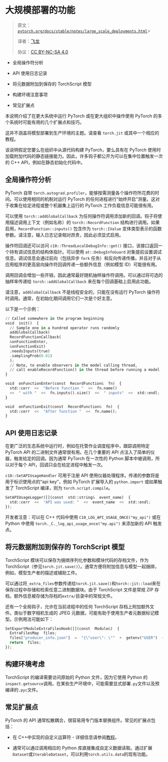 # 大规模部署的功能

> 原文：[`pytorch.org/docs/stable/notes/large_scale_deployments.html`](https://pytorch.org/docs/stable/notes/large_scale_deployments.html)> 
>
> 译者：[飞龙](https://github.com/wizardforcel)
>
> 协议：[CC BY-NC-SA 4.0](http://creativecommons.org/licenses/by-nc-sa/4.0/)


+   全局操作符分析

+   API 使用日志记录

+   将元数据附加到保存的 TorchScript 模型

+   构建环境注意事项

+   常见扩展点

本说明介绍了在更大系统中运行 PyTorch 或在更大组织中操作使用 PyTorch 的多个系统时可能有用的几个扩展点和技巧。

这并不涵盖将模型部署到生产环境的主题。请查看 `torch.jit` 或其中一个相应的教程。

该说明假定您要么在组织中从源代码构建 PyTorch，要么具有在 PyTorch 使用时加载附加代码的静态链接能力。因此，许多钩子都公开为可以在集中位置触发一次的 C++ API，例如在静态初始化代码中。

## 全局操作符分析[](#fleet-wide-operator-profiling "跳转到此标题")

PyTorch 自带 `torch.autograd.profiler`，能够按需测量各个操作符所花费的时间。可以使用相同的机制对运行 PyTorch 的任何进程进行“始终开启”测量。这对于收集在给定进程或整个机器集上运行的 PyTorch 工作负载信息可能很有用。

可以使用 `torch::addGlobalCallback` 为任何操作符调用添加新的回调。钩子将使用描述调用上下文（例如名称）的 `torch::RecordFunction` 结构进行调用。如果启用，`RecordFunction::inputs()` 包含作为 `torch::IValue` 变体类型表示的函数参数。请注意，输入日志记录相对昂贵，因此必须显式启用。

操作符回调还可以访问 `c10::ThreadLocalDebugInfo::get()` 接口，该接口返回一个持有调试信息的结构体指针。可以使用 `at::DebugInfoGuard` 对象提前设置调试信息。调试信息会通过前向（包括异步 `fork` 任务）和反向传递传播，并且对于从应用程序的更高层向操作符回调传递一些额外信息（例如模型 ID）可能很有用。

调用回调会增加一些开销，因此通常最好随机抽样操作符调用。可以通过将可选的抽样率传递给 `torch::addGlobalCallback` 来在每个回调基础上启用此功能。

请注意，`addGlobalCallback` 不是线程安全的，只能在没有运行 PyTorch 操作符时调用。通常，在初始化期间调用它们一次是个好主意。

以下是一个示例：

```py
// Called somewhere in the program beginning
void  init()  {
  // Sample one in a hundred operator runs randomly
  addGlobalCallback(
  RecordFunctionCallback(
  &onFunctionEnter,
  &onFunctionExit)
  .needsInputs(true)
  .samplingProb(0.01)
  );
  // Note, to enable observers in the model calling thread,
  // call enableRecordFunction() in the thread before running a model
}

void  onFunctionEnter(const  RecordFunction&  fn)  {
  std::cerr  <<  "Before function "  <<  fn.name()
  <<  " with "  <<  fn.inputs().size()  <<  " inputs"  <<  std::endl;
}

void  onFunctionExit(const  RecordFunction&  fn)  {
  std::cerr  <<  "After function "  <<  fn.name();
} 
```

## API 使用日志记录

在更广泛的生态系统中运行时，例如在托管作业调度程序中，跟踪调用特定 PyTorch API 的二进制文件通常很有用。在几个重要的 API 点注入了简单的仪器，触发给定的回调。因为通常 PyTorch 在一次性的 Python 脚本中被调用，所以对于每个 API，回调只会在给定进程中触发一次。

`c10::SetAPIUsageHandler` 可用于注册 API 使用仪器处理程序。传递的参数将是用于标识使用点的“api key”，例如 PyTorch 扩展导入的 `python.import` 或如果触发了 TorchScript 编译，则为 `torch.script.compile`。 

```py
SetAPIUsageLogger([](const  std::string&  event_name)  {
  std::cerr  <<  "API was used: "  <<  event_name  <<  std::endl;
}); 
```

开发者注意：可以在 C++ 代码中使用 `C10_LOG_API_USAGE_ONCE("my_api")` 或在 Python 中使用 `torch._C._log_api_usage_once("my.api")` 来添加新的 API 触发点。

## 将元数据附加到保存的 TorchScript 模型[](#attaching-metadata-to-saved-torchscript-models "跳转到此标题")

TorchScript 模块可以保存为捆绑序列化参数和模块代码的存档文件，作为 TorchScript（参见`torch.jit.save()`）。通常方便将附加信息与模型一起捆绑，例如，模型生产者的描述或辅助工件。

可以通过将`_extra_files`参数传递给`torch.jit.save()`和`torch::jit::load`来在保存过程中存储和检索任意二进制数据块。由于 TorchScript 文件是常规 ZIP 存档，额外信息被存储为存档的`extra/`目录中的常规文件。

还有一个全局钩子，允许在当前进程中的任何 TorchScript 存档上附加额外文件。类似于数字相机生成的 JPEG 元数据，可能有助于使用生产者元数据标记模型。示例用法可能如下：

```py
SetExportModuleExtraFilesHook([](const  Module&)  {
  ExtraFilesMap  files;
  files["producer_info.json"]  =  "{\"user\": \""  +  getenv("USER")  +  "\"}";
  return  files;
}); 
```

## 构建环境考虑[](#build-environment-considerations "跳转到此标题")

TorchScript 的编译需要访问原始的 Python 文件，因为它使用 Python 的`inspect.getsource`调用。在某些生产环境中，可能需要显式部署`.py`文件以及预编译的`.pyc`文件。

## 常见扩展点[](#common-extension-points "跳转到此标题")

PyTorch 的 API 通常松散耦合，很容易用专门版本替换组件。常见的扩展点包括：

+   在 C++中实现的自定义运算符 - 详细信息请参阅[教程](https://pytorch.org/tutorials/advanced/cpp_extension.html)。

+   通常可以通过调用相应的 Python 库直接集成自定义数据读取。通过扩展`Dataset`或`IterableDataset`，可以利用`torch.utils.data`的现有功能。
